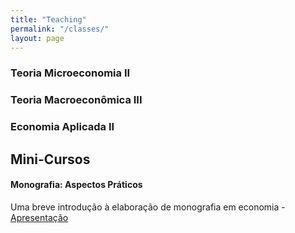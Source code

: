 ```yaml
---
title: "Teaching"
permalink: "/classes/"
layout: page
---
```



### Teoria Microeconomia II


### Teoria Macroeconômica III


### Economia Aplicada II




## Mini-Cursos

#### Monografia: Aspectos Práticos
Uma breve introdução à elaboração de monografia em economia - [Apresentação](/archive/Mono-Economia-Aspectos-Práticos.pdf)


